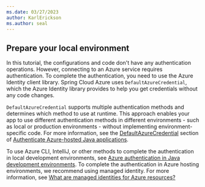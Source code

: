 ```yaml
---
ms.date: 03/27/2023
author: KarlErickson
ms.author: seal
---
```


## Prepare your local environment

In this tutorial, the configurations and code don't have any authentication operations. However, connecting to an Azure service requires authentication. To complete the authentication, you need to use the Azure Identity client library. Spring Cloud Azure uses `DefaultAzureCredential`, which the Azure Identity library provides to help you get credentials without any code changes.

`DefaultAzureCredential` supports multiple authentication methods and determines which method to use at runtime. This approach enables your app to use different authentication methods in different environments - such as local or production environments - without implementing environment-specific code. For more information, see the [DefaultAzureCredential](../../sdk/authentication/azure-hosted-apps.md#defaultazurecredential) section of [Authenticate Azure-hosted Java applications](../../sdk/authentication/azure-hosted-apps.md).

To use Azure CLI, IntelliJ, or other methods to complete the authentication in local development environments, see [Azure authentication in Java development environments](../../sdk/authentication/dev-env.md). To complete the authentication in Azure hosting environments, we recommend using managed identity. For more information, see [What are managed identities for Azure resources?](/azure/active-directory/managed-identities-azure-resources/overview)
